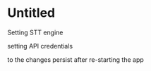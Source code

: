 # Untitled

Setting STT engine



setting API credentials



to the changes persist after re-starting the app

